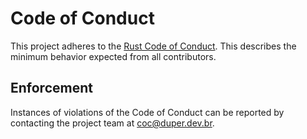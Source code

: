# Code of Conduct

This project adheres to the [Rust Code of Conduct](https://www.rust-lang.org/policies/code-of-conduct). This describes the minimum behavior expected from all contributors.

## Enforcement

Instances of violations of the Code of Conduct can be reported by contacting the project team at [coc@duper.dev.br](mailto:coc@duper.dev.br).
